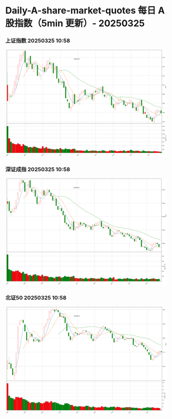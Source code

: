 
# Daily-A-share-market-quotes 每日 A 股指数（5min 更新）- 20250325

### 上证指数 20250325 10:58
![](./fig/2025/3/20250325-sh000001.png)

### 深证成指 20250325 10:58
![](./fig/2025/3/20250325-sz399001.png)

### 北证50 20250325 10:58
![](./fig/2025/3/20250325-bj899050.png)
